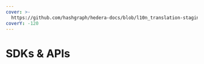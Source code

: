 ```yaml
---
cover: >-
  https://github.com/hashgraph/hedera-docs/blob/l10n_translation-staging/zh-CN/zh/.gitbook/assets/Hero-Desktop-Tooling_2022-12-07-021130_ayix%20(1)%20(1).webp
coverY: -120
---
```


# SDKs & APIs


